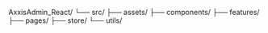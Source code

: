 AxxisAdmin_React/
└── src/
   ├── assets/ 
   ├── components/
   ├── features/
   ├── pages/
   ├── store/
   └── utils/
